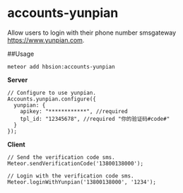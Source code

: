accounts-yunpian
=============
Allow users to login with their phone number smsgateway https://www.yunpian.com.

##Usage

`meteor add hbsion:accounts-yunpian`

**Server**

```
// Configure to use yunpian.
Accounts.yunpian.configure({
  yunpian: {
    apikey: "************", //required
    tpl_id: "12345678", //required "你的验证码#code#"
  }
});
```

**Client**

```
// Send the verification code sms.
Meteor.sendVerificationCode('13800138000');
```

```
// Login with the verification code sms.
Meteor.loginWithYunpian('13800138000', '1234');
```
